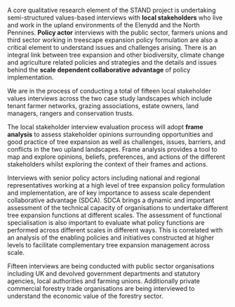 A core qualitative research element of the STAND project is undertaking semi-structured values-based interviews with **local stakeholders** who live and work in the upland environments of the Elenydd and the North Pennines. **Policy actor** interviews with the public sector, farmers unions and third sector working in treescape expansion policy formulation are also a critical element to understand issues and challenges arising. There is an integral link between tree expansion and other biodiversity, climate change and agriculture related policies and strategies and the details and issues behind the **scale dependent collaborative advantage** of policy implementation.  

We are in the process of conducting a total of fifteen local stakeholder values interviews across the two case study landscapes which include tenant farmer networks, grazing associations, estate owners, land managers, rangers and conservation trusts.

The local stakeholder interview evaluation process will adopt **frame analysis** to assess stakeholder opinions surrounding opportunities and good practice of tree expansion as well as challenges, issues, barriers, and conflicts in the two upland landscapes. Frame analysis provides a tool to map and explore opinions, beliefs, preferences, and actions of the different stakeholders whilst exploring the context of their frames and actions. 

Interviews with senior policy actors including national and regional representatives working at a high level of tree expansion policy formulation and implementation, are of key importance to assess scale dependent collaborative advantage (SDCA). SDCA brings a dynamic and important assessment of the technical capacity of organisations to undertake different tree expansion functions at different scales. The assessment of functional specialisation is also important to evaluate what policy functions are performed across different scales in different ways. This is correlated with an analysis of the enabling policies and initiatives constructed at higher levels to facilitate complementary tree expansion management across scale. 

Fifteen interviews are being conducted with public sector organisations including UK and devolved government departments and statutory agencies, local authorities and farming unions. Additionally private commercial forestry trade organisations are being interviewed to understand the economic value of the forestry sector. 
